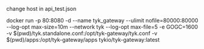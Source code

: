 change host in api_test.json

docker run -p 80:8080 -d --name tyk_gateway --ulimit nofile=80000:80000 --log-opt max-size=10m --network tyk --log-opt max-file=5 -e GOGC=1600 -v $(pwd)/tyk.standalone.conf:/opt/tyk-gateway/tyk.conf -v $(pwd)/apps:/opt/tyk-gateway/apps tykio/tyk-gateway:latest
